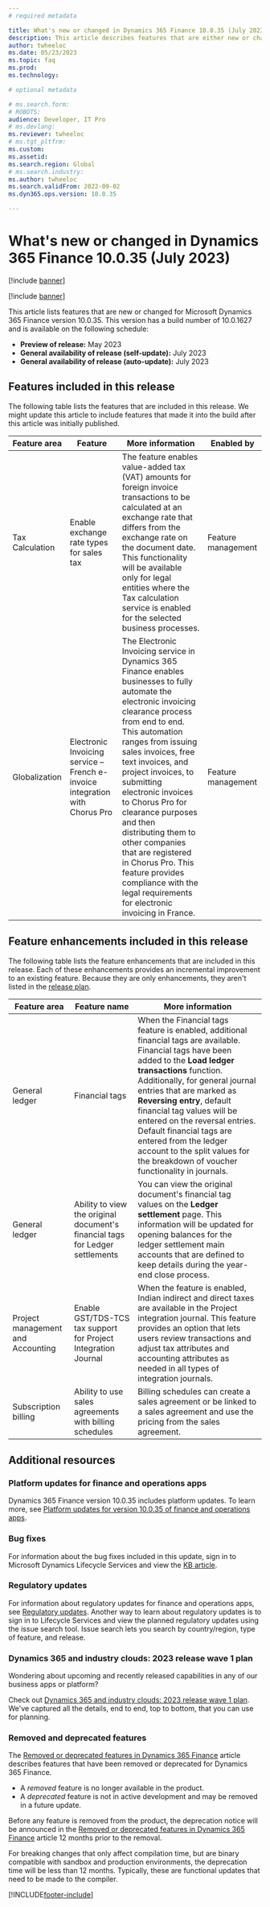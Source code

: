 ```yaml
---
# required metadata

title: What's new or changed in Dynamics 365 Finance 10.0.35 (July 2023)
description: This article describes features that are either new or changed in the Microsoft Dynamics 365 Finance version 10.0.35 preview release.
author: twheeloc
ms.date: 05/23/2023
ms.topic: faq
ms.prod: 
ms.technology: 

# optional metadata

# ms.search.form: 
# ROBOTS: 
audience: Developer, IT Pro
# ms.devlang: 
ms.reviewer: twheeloc
# ms.tgt_pltfrm: 
ms.custom: 
ms.assetid: 
ms.search.region: Global
# ms.search.industry: 
ms.author: twheeloc
ms.search.validFrom: 2022-09-02
ms.dyn365.ops.version: 10.0.35

---
```


# What's new or changed in Dynamics 365 Finance 10.0.35 (July 2023)

[!include [banner](../includes/banner.md)]

[!include [banner](../includes/preview-banner.md)]

This article lists features that are new or changed for Microsoft Dynamics 365 Finance version 10.0.35. This version has a build number of 10.0.1627 and is available on the following schedule:

- **Preview of release:** May 2023
- **General availability of release (self-update):** July 2023
- **General availability of release (auto-update):** July 2023

## Features included in this release

The following table lists the features that are included in this release. We might update this article to include features that made it into the build after this article was initially published.

| Feature area | Feature | More information | Enabled by |
|--------------|---------|------------------|------------|
| Tax Calculation | Enable exchange rate types for sales tax | The feature enables value-added tax (VAT) amounts for foreign invoice transactions to be calculated at an exchange rate that differs from the exchange rate on the document date. This functionality will be available only for legal entities where the Tax calculation service is enabled for the selected business processes. | Feature management |
| Globalization | Electronic Invoicing service – French e-invoice integration with Chorus Pro | The Electronic Invoicing service in Dynamics 365 Finance enables businesses to fully automate the electronic invoicing clearance process from end to end. This automation ranges from issuing sales invoices, free text invoices, and project invoices, to submitting electronic invoices to Chorus Pro for clearance purposes and then distributing them to other companies that are registered in Chorus Pro. This feature provides compliance with the legal requirements for electronic invoicing in France. | Feature management |

## Feature enhancements included in this release

The following table lists the feature enhancements that are included in this release. Each of these enhancements provides an incremental improvement to an existing feature. Because they are only enhancements, they aren't listed in the [release plan](/dynamics365/release-plan/2023wave1/finance-operations/dynamics365-finance).

| Feature area | Feature name | More information |
|--------------|--------------|------------------|
| General ledger | Financial tags | When the Financial tags feature is enabled, additional financial tags are available. Financial tags have been added to the **Load ledger transactions** function. Additionally, for general journal entries that are marked as **Reversing entry**, default financial tag values will be entered on the reversal entries. Default financial tags are entered from the ledger account to the split values for the breakdown of voucher functionality in journals. |
| General ledger | Ability to view the original document's financial tags for Ledger settlements | You can view the original document's financial tag values on the **Ledger settlement** page. This information will be updated for opening balances for the ledger settlement main accounts that are defined to keep details during the year-end close process. |
| Project management and Accounting | Enable GST/TDS-TCS tax support for Project Integration Journal | When the feature is enabled, Indian indirect and direct taxes are available in the Project integration journal. This feature provides an option that lets users review transactions and adjust tax attributes and accounting attributes as needed in all types of integration journals. |
| Subscription billing | Ability to use sales agreements with billing schedules | Billing schedules can create a sales agreement or be linked to a sales agreement and use the pricing from the sales agreement. |

## Additional resources

### Platform updates for finance and operations apps

Dynamics 365 Finance version 10.0.35 includes platform updates. To learn more, see [Platform updates for version 10.0.35 of finance and operations apps](../../fin-ops-core/dev-itpro/get-started/whats-new-platform-updates-10-0-35.md).

### Bug fixes

For information about the bug fixes included in this update, sign in to Microsoft Dynamics Lifecycle Services and view the [KB article](https://fix.lcs.dynamics.com/Issue/Details?bugId=817204&dbType=3&qc=31515199fa35fbda929b42fcfa31225e2c30e55eef262c4f917d98d8cc57d42d).

### Regulatory updates

For information about regulatory updates for finance and operations apps, see [Regulatory updates](../localizations/regulatory-updates.md). Another way to learn about regulatory updates is to sign in to Lifecycle Services and view the planned regulatory updates using the issue search tool. Issue search lets you search by country/region, type of feature, and release.

### Dynamics 365 and industry clouds: 2023 release wave 1 plan

Wondering about upcoming and recently released capabilities in any of our business apps or platform?

Check out [Dynamics 365 and industry clouds: 2023 release wave 1 plan](/dynamics365-release-plan/2022wave2/finance-operations/dynamics365-finance). We've captured all the details, end to end, top to bottom, that you can use for planning.

### Removed and deprecated features

The [Removed or deprecated features in Dynamics 365 Finance](removed-deprecated-features-finance.md) article describes features that have been removed or deprecated for Dynamics 365 Finance.

- A *removed* feature is no longer available in the product.
- A *deprecated* feature is not in active development and may be removed in a future update.

Before any feature is removed from the product, the deprecation notice will be announced in the [Removed or deprecated features in Dynamics 365 Finance](removed-deprecated-features-finance.md) article 12 months prior to the removal.

For breaking changes that only affect compilation time, but are binary compatible with sandbox and production environments, the deprecation time will be less than 12 months. Typically, these are functional updates that need to be made to the compiler.

[!INCLUDE[footer-include](../../includes/footer-banner.md)]

